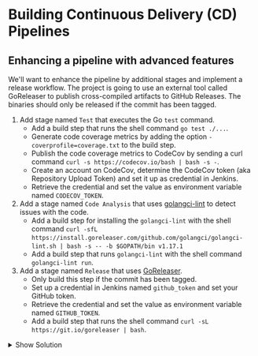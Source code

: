 # Building Continuous Delivery (CD) Pipelines

## Enhancing a pipeline with advanced features

We'll want to enhance the pipeline by additional stages and implement a release workflow. The project is going to use an external tool called GoReleaser to publish cross-compiled artifacts to GitHub Releases. The binaries should only be released if the commit has been tagged.

1. Add stage named `Test` that executes the Go `test` command.
    * Add a build step that runs the shell command `go test ./...`.
    * Generate code coverage metrics by adding the option `-coverprofile=coverage.txt` to the build step.
    * Publish the code coverage metrics to CodeCov by sending a curl command `curl -s https://codecov.io/bash | bash -s -`.
    * Create an account on CodeCov, determine the CodeCov token (aka Repository Upload Token) and set it up as credential in Jenkins.
    * Retrieve the credential and set the value as environment variable named `CODECOV_TOKEN`.
2. Add a stage named `Code Analysis` that uses [golangci-lint](https://github.com/golangci/golangci-lint) to detect issues with the code.
    * Add a build step for installing the `golangci-lint` with the shell command `curl -sfL https://install.goreleaser.com/github.com/golangci/golangci-lint.sh | bash -s -- -b $GOPATH/bin v1.17.1`
    * Add a build step that runs `golangci-lint` with the shell command `golangci-lint run`.
3. Add a stage named `Release` that uses [GoReleaser](https://github.com/goreleaser/goreleaser).
    * Only build this step if the commit has been tagged.
    * Set up a credential in Jenkins named `github_token` and set your GitHub token. 
    * Retrieve the credential and set the value as environment variable named `GITHUB_TOKEN`.
    * Add a build step that runs the shell command `curl -sL https://git.io/goreleaser | bash`.

<details><summary>Show Solution</summary>
<p>

Create the CodeCov credentials.

![CodeCov Credentials](./images/13-advanced-jenkinsfile/codecov_token_credentials.png)

You can implement the "Test" stage as follows.

```groovy
stage('Test') {
    environment {
        CODECOV_TOKEN = credentials('codecov_token')
    }
    steps {
        sh 'go test ./... -coverprofile=coverage.txt'
        sh "curl -s https://codecov.io/bash | bash -s -"
    }
}
```

You can implement the "Code Analysis" stage as follows.

```groovy
stage('Code Analysis') {
    steps {
        sh 'curl -sfL https://install.goreleaser.com/github.com/golangci/golangci-lint.sh | bash -s -- -b $GOPATH/bin v1.17.1'
        sh 'golangci-lint run'
    }
}
```

Create the CodeCov credentials.

![GitHub Credentials](./images/13-advanced-jenkinsfile/github_token_credentials.png)

You can implement the "Release" stage as follows.

```groovy
stage('Release') {
    when {
        buildingTag()
    }
    environment {
        GITHUB_TOKEN = credentials('github_token')
    }
    steps {
        sh 'curl -sL https://git.io/goreleaser | bash'
    }
}
```

</p>
</details>
